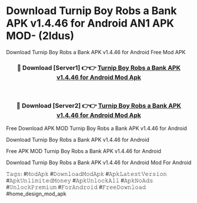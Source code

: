 # Download Turnip Boy Robs a Bank APK v1.4.46 for Android AN1 APK MOD- (2ldus)
Download Turnip Boy Robs a Bank APK v1.4.46 for Android Free Mod APK

<div align="center">
<h3>🔴 Download [Server1] 👉👉 <a href="https://apk-comot.site?title=Turnip_Boy_Robs_a_Bank_APK_v1.4.46_for_Android">Turnip Boy Robs a Bank APK v1.4.46 for Android Mod Apk</a></h3><br>

<h3>🔴 Download [Server2] 👉👉 <a href="https://apk-comot.site?title=Turnip_Boy_Robs_a_Bank_APK_v1.4.46_for_Android">Turnip Boy Robs a Bank APK v1.4.46 for Android Mod Apk</a></h3>
</div>


Free Download APK MOD Turnip Boy Robs a Bank APK v1.4.46 for Android

Download Turnip Boy Robs a Bank APK v1.4.46 for Android 

Free APK MOD Turnip Boy Robs a Bank APK v1.4.46 for Android 

Download Turnip Boy Robs a Bank APK v1.4.46 for Android Mod For Android

𝚃𝚊𝚐𝚜: #𝙼𝚘𝚍𝙰𝚙𝚔 #𝙳𝚘𝚠𝚗𝚕𝚘𝚊𝚍𝙼𝚘𝚍𝙰𝚙𝚔 #𝙰𝚙𝚔𝙻𝚊𝚝𝚎𝚜𝚝𝚅𝚎𝚛𝚜𝚒𝚘𝚗 #𝙰𝚙𝚔𝚄𝚗𝚕𝚒𝚖𝚒𝚝𝚎𝚍𝙼𝚘𝚗𝚎𝚢 #𝙰𝚙𝚔𝚄𝚗𝚕𝚘𝚌𝚔𝙰𝚕𝚕 #𝙰𝚙𝚔𝙽𝚘𝙰𝚍𝚜 #𝚄𝚗𝚕𝚘𝚌𝚔𝙿𝚛𝚎𝚖𝚒𝚞𝚖 #𝙵𝚘𝚛𝙰𝚗𝚍𝚛𝚘𝚒𝚍 #𝙵𝚛𝚎𝚎𝙳𝚘𝚠𝚗𝚕𝚘𝚊𝚍 #home_design_mod_apk
